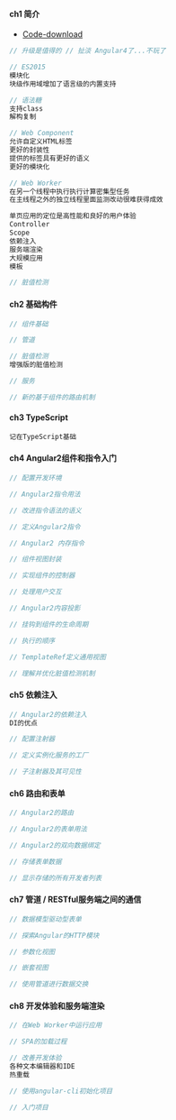 #### **ch1 简介**

* [Code-download](https://github.com/mgechev/switching-to-angular2)

```js
// 升级是值得的 // 扯淡 Angular4了...不玩了

// ES2015
模块化
块级作用域增加了语言级的内置支持

// 语法糖
支持class
解构复制

// Web Component
允许自定义HTML标签
更好的封装性
提供的标签具有更好的语义
更好的模块化

// Web Worker
在另一个线程中执行执行计算密集型任务
在主线程之外的独立线程里面监测改动很难获得成效

单页应用的定位是高性能和良好的用户体验
Controller
Scope
依赖注入
服务端渲染
大规模应用
模板

// 脏值检测
```

#### **ch2 基础构件**

```js
// 组件基础

// 管道

// 脏值检测
增强版的脏值检测

// 服务

// 新的基于组件的路由机制
```

#### **ch3 TypeScript**

```js
记在TypeScript基础
```

#### **ch4 Angular2组件和指令入门**

```js
// 配置开发环境

// Angular2指令用法

// 改进指令语法的语义

// 定义Angular2指令

// Angular2 内存指令

// 组件视图封装

// 实现组件的控制器

// 处理用户交互

// Angular2内容投影

// 挂钩到组件的生命周期

// 执行的顺序

// TemplateRef定义通用视图

// 理解并优化脏值检测机制                                                            
```

#### **ch5 依赖注入**

```js
// Angular2的依赖注入
DI的优点

// 配置注射器

// 定义实例化服务的工厂

// 子注射器及其可见性        
```

#### **ch6 路由和表单**

```js
// Angular2的路由

// Angular2的表单用法

// Angular2的双向数据绑定

// 存储表单数据

// 显示存储的所有开发者列表
```

#### **ch7 管道 / RESTful服务端之间的通信**

```js
// 数据模型驱动型表单

// 探索Angular的HTTP模块

// 参数化视图

// 嵌套视图

// 使用管道进行数据交换
```

#### **ch8 开发体验和服务端渲染**

```js
// 在Web Worker中运行应用

// SPA的加载过程

// 改善开发体验
各种文本编辑器和IDE
热重载

// 使用angular-cli初始化项目

// 入门项目
```



